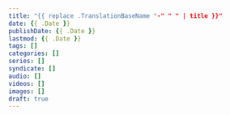 ```yaml
---
title: "{{ replace .TranslationBaseName "-" " " | title }}"
date: {{ .Date }}
publishDate: {{ .Date }}
lastmod: {{ .Date }}
tags: []
categories: []
series: []
syndicate: []
audio: []
videos: []
images: []
draft: true
---
```


